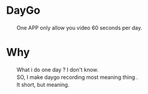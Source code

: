 # DayGo
　　One APP only allow you video 60 seconds per day.
　　
# Why
　　What i do one day ? I don't know.  
　　SO, I make daygo recording most meaning thing .  
　　It short, but meaning.
